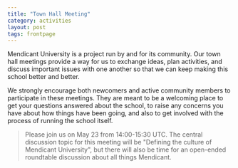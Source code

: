 ```yaml
---
title: "Town Hall Meeting"
category: activities
layout: post
tags: frontpage
---
```


Mendicant University is a project run by and for its community.
Our town hall meetings provide a way for us to exchange ideas,
plan activities, and discuss important issues with one another
so that we can keep making this school better and better.

We strongly encourage both newcomers and active community 
members to participate in these meetings. They are meant to
be a welcoming place to get your questions answered about 
the school, to raise any concerns you have about how things
have been going, and also to get involved with the process
of running the school itself.

> Please join us on May 23 from 14:00-15:30 UTC. The central
> discussion topic for this meeting will 
> be "Defining the culture of Mendicant University", but there
> will also be time for an open-ended roundtable discussion
> about all things Mendicant.
